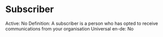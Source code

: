 # Subscriber

Active: No
Definition: A subscriber is a person who has opted to receive communications from your organisation
Universal en-de: No